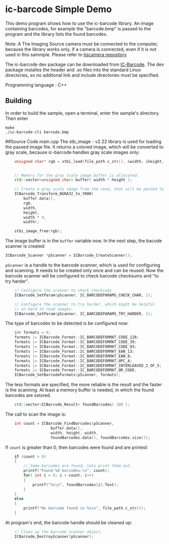 # ic-barcode Simple Demo
This demo program shows how to use the ic-barcode library. An image containing barcodes, for example the "barcode.bmp" is passed to the program and the library lists the found barcodes.

Note: A The Imaging Source camera must be connected to the computer, because the library works only, if a camera is connected, even if it is not used in this sammple. Please refer to [tiscamera repository](https://github.com/TheImagingSource/Linux-tiscamera-Programming-Samples)

The ic-barcode dev package can be downloaded from [IC-Barcode](https://www.theimagingsource.com/support/downloads-for-linux/). The dev package installes the header and .so files into the standard Linux directories, so no additonal link and include directories must be specified.

Programming language : C++

## Building
In order to build the sample, open a terminal, enter the sample's directory. Then enter
```
make
./ic-barcode-cli barcode.bmp
```
##Source Code main.cpp
The stb_image - v2.22 library is used for loading the passed image file. It returns a colored image, which will be converted to gray scale, because ic-barcode handles gray scale images only:

```C++
    unsigned char* rgb = stbi_load(file_path.c_str(), &width, &height, &bpp, 4);
    

	// Memory for the gray scale image buffer is allocated:
    std::vector<unsigned char> buffer( width * height );

	// Create a gray scale image from the read, that will be passed to the barcode scanner
    ICBarcode_Transform_BGRA32_to_Y800(
		buffer.data(),
		rgb,
		width,
		height,
		width * 4,
		width);

	stbi_image_free(rgb);
```
The image buffer is in the `buffer` variable now. In the next step, the bacode scanner is created:

```C++
ICBarcode_Scanner *pScanner = ICBarcode_CreateScanner();
```
`pScanner` is a handle to the barcode scanner, which is used for configuring and scanning. It needs to be created only once and can be reused.
Now the barcode scanner will be configured to check barcode checksums and "to try harder".
```C++
	// Configure the scanner to check checksums
	ICBarcode_SetParam(pScanner, IC_BARCODEPARAMS_CHECK_CHAR, 1);

	// Configure the scanner to try harder, which might be helpful
	// on hard to read images.
	ICBarcode_SetParam(pScanner, IC_BARCODEPARAMS_TRY_HARDER, 1);
```
The type of barcodes to be detected is be configured now:
```C++
	int formats = 0;
	formats |= ICBarcode_Format::IC_BARCODEFORMAT_CODE_128;
	formats |= ICBarcode_Format::IC_BARCODEFORMAT_CODE_39;
	formats |= ICBarcode_Format::IC_BARCODEFORMAT_CODE_93;
	formats |= ICBarcode_Format::IC_BARCODEFORMAT_EAN_13;
	formats |= ICBarcode_Format::IC_BARCODEFORMAT_EAN_8;
	formats |= ICBarcode_Format::IC_BARCODEFORMAT_UPC_A;
	formats |= ICBarcode_Format::IC_BARCODEFORMAT_INTERLEAVED_2_OF_5;
	formats |= ICBarcode_Format::IC_BARCODEFORMAT_QR_CODE;
	ICBarcode_SetBarcodeFormats(pScanner, formats);
```
The less formats are specified, the more reliable is the result and the faster is the scanning.
At least a memory buffer is needed, in which the found barcodes are sstored.
```C++
	std::vector<ICBarcode_Result> foundBarcodes( 100 );
```
The call to scan the image is:
```C++
	int count = ICBarcode_FindBarcodes(pScanner,
					buffer.data(),
					width, height, width,
					foundBarcodes.data(), foundBarcodes.size());
```
If `count` is greater than 0, then barcodes were found and are printed:
```C++
	if (count > 0)
	{
		// Some barcodes are found, lets print them out.
		printf("Found %d barcodes:\n", count);
		for( int i = 0; i < count; i++)
		{
			printf("%s\n", foundBarcodes[i].Text);
		}
	}
	else
	{
		printf("No barcode found in %s\n", file_path.c_str());
	}
```

At program's end, the barcode handle should be cleaned up:
```C++
	// Clean up the barcode scanner object.
	ICBarcode_DestroyScanner(pScanner);
```
